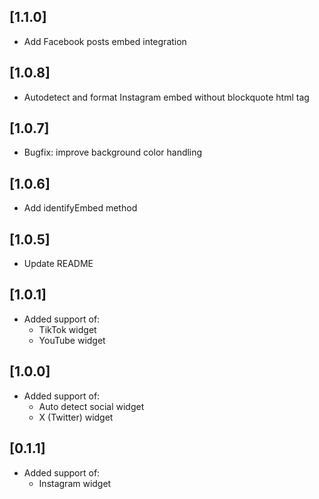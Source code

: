 ## [1.1.0]
* Add Facebook posts embed integration

## [1.0.8]
* Autodetect and format Instagram embed without blockquote html tag

## [1.0.7]
* Bugfix: improve background color handling

## [1.0.6]
* Add identifyEmbed method

## [1.0.5]
* Update README

## [1.0.1]
* Added support of: 
    * TikTok widget
    * YouTube widget

## [1.0.0]
* Added support of: 
    * Auto detect social widget
    * X (Twitter) widget

## [0.1.1]
* Added support of: 
    * Instagram widget